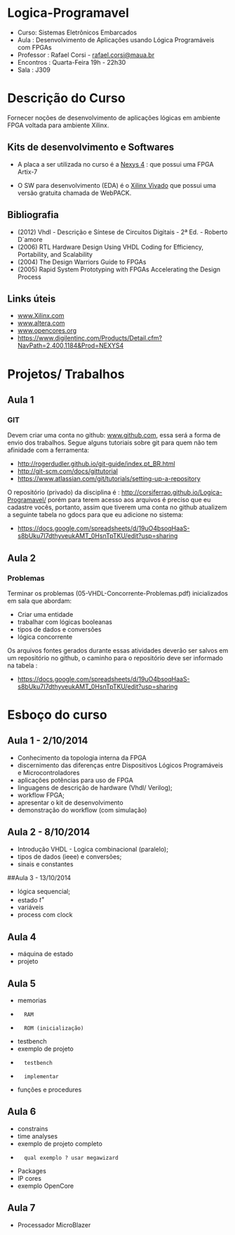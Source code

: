Logica-Programavel
==================

* Curso: Sistemas Eletrônicos Embarcados
* Aula : Desenvolvimento de Aplicações usando Lógica Programáveis com FPGAs
* Professor : Rafael Corsi - rafael.corsi@maua.br
* Encontros : Quarta-Feira 19h - 22h30 
* Sala : J309

# Descrição do Curso

Fornecer noções de desenvolvimento de aplicações lógicas em ambiente FPGA voltada para ambiente Xilinx.

## Kits de desenvolvimento e Softwares

* A placa a ser utilizada no curso é a [Nexys 4](http://www.digilentinc.com/Products/Detail.cfm?Prod=NEXYS4) :  que possui uma FPGA Artix-7 

* O SW para desenvolvimento (EDA) é o [Xilinx Vivado](http://www.xilinx.com/products/design-tools/vivado/) que possui uma versão gratuita chamada de WebPACK.

## Bibliografia 

* (2012) Vhdl - Descrição e Síntese de Circuitos Digitais - 2ª Ed. - Roberto D´amore
* (2006) RTL Hardware Design Using VHDL Coding for Efficiency, Portability, and Scalability
* (2004) The Design Warriors Guide to FPGAs
* (2005) Rapid System Prototyping with FPGAs Accelerating the Design Process

## Links úteis 
* www.Xilinx.com
* www.altera.com
* www.opencores.org
* https://www.digilentinc.com/Products/Detail.cfm?NavPath=2,400,1184&Prod=NEXYS4

# Projetos/ Trabalhos

## Aula 1

### GIT

Devem criar uma conta no github: www.github.com, essa será a forma de envio dos trabalhos. Segue alguns tutoriais sobre git para quem não tem afinidade com a ferramenta:

 *   http://rogerdudler.github.io/git-guide/index.pt_BR.html
 *   http://git-scm.com/docs/gittutorial
 *   https://www.atlassian.com/git/tutorials/setting-up-a-repository

O repositório (privado) da disciplina é : http://corsiferrao.github.io/Logica-Programavel/ porém para terem acesso aos arquivos é preciso que eu cadastre vocês, portanto, assim que tiverem uma conta no github atualizem a seguinte tabela no gdocs para que eu adicione no sistema:

 *   https://docs.google.com/spreadsheets/d/19uO4bsoqHaaS-s8bUku7I7dthyveukAMT_0HsnTpTKU/edit?usp=sharing

## Aula 2

### Problemas

Terminar os problemas (05-VHDL-Concorrente-Problemas.pdf) inicializados em sala que abordam:

* Criar uma entidade
* trabalhar com lógicas booleanas
* tipos de dados e conversões
* lógica concorrente

Os arquivos fontes gerados durante essas atividades deverão ser salvos em um repositório no github, o caminho para o repositório deve ser informado na tabela :

* https://docs.google.com/spreadsheets/d/19uO4bsoqHaaS-s8bUku7I7dthyveukAMT_0HsnTpTKU/edit?usp=sharing


# Esboço do curso

## Aula 1 - 2/10/2014
* Conhecimento da topologia interna da FPGA
* discernimento das diferenças entre Dispositivos Lógicos Programáveis e Microcontroladores
* aplicações potências para uso de FPGA
* linguagens de descrição de hardware (Vhdl/ Verilog);
* workflow FPGA;
* apresentar o kit de desenvolvimento
* demonstração do workflow (com simulação)	

## Aula 2 - 8/10/2014
* Introdução VHDL - Logica combinacional (paralelo);
* tipos de dados (ieee) e conversões;
* sinais e constantes 

##Aula 3 - 13/10/2014
* lógica sequencial;
* estado $t^{+}$ 	
* variáveis
* process com clock 
	
## Aula 4
* máquina de estado
* projeto 

## Aula 5 
* 	memorias
* 		RAM
* 		ROM (inicialização)
* 	testbench
* 	exemplo de projeto
* 		testbench
* 		implementar
* 	funções e procedures

## Aula 6
* 	constrains 
* 	time analyses
* 	exemplo de projeto completo
* 		qual exemplo ? usar megawizard
* 	Packages
* 	IP cores
* 	exemplo OpenCore

## Aula 7
* Processador MicroBlazer

